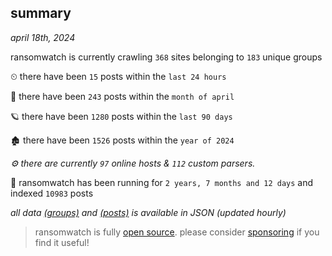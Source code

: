 
## summary
_april 18th, 2024_

ransomwatch is currently crawling `368` sites belonging to `183` unique groups

⏲ there have been `15` posts within the `last 24 hours`

🦈 there have been `243` posts within the `month of april`

🪐 there have been `1280` posts within the `last 90 days`

🏚 there have been `1526` posts within the `year of 2024`

_⚙️ there are currently `97` online hosts & `112` custom parsers._

🦕 ransomwatch has been running for `2 years, 7 months and 12 days` and indexed `10983` posts

_all data  [(groups)](http://ransomwhat.telemetry.ltd/groups) and [(posts)](http://ransomwhat.telemetry.ltd/posts) is available in JSON (updated hourly)_

> ransomwatch is fully [open source](https://github.com/joshhighet/ransomwatch#ransomwatch--). please consider [sponsoring](https://github.com/sponsors/joshhighet) if you find it useful!
